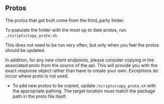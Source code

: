 ## Protos

The protos that get built come from the third_party folder.

To populate the folder with the most up to date protos, run `./scripts/copy_proto.sh`.

This does not need to be run very often, but only when you feel the protos should be updated.

In addition, for any new client endpoints, please consider copying in the associated proto from the source of the api.
This will provide you with the exact response object rather than have to create your own. Exceptions do occur where proto
is not used.

* To add new protos to be copied, update `/scripts/copy_proto.sh` with the appropriate pathing. The target location 
must match the package path in the proto file itself.
